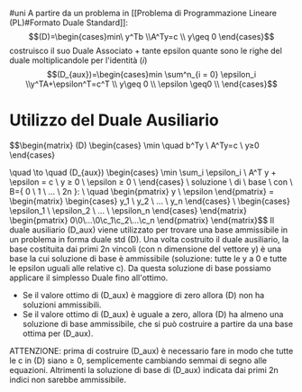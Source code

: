 #uni 
A partire da un problema in [[Problema di Programmazione Lineare (PL)#Formato Duale Standard]]: 
$$(D)=\begin{cases}min\ y^Tb \\A^Ty=c \\ y\geq 0 \end{cases}$$
costruisco il suo Duale Associato + tante epsilon quante sono le righe del duale moltiplicandole per l'identità $( i )$ $$(D_{aux})=\begin{cases}min \sum^n_{i = 0} \epsilon_i \\y^TA+\epsilon^T=c^T \\ y\geq 0 \\ \epsilon \geq0 \\ \end{cases}$$
# Utilizzo del Duale Ausiliario
$$\begin{matrix}
(D)
\begin{cases} 
\min \quad b^Ty \\
A^Ty=c \\ 
y≥0
\end{cases} 

\quad \to \quad 
(D_{aux})
\begin{cases}
\min \sum_i \epsilon_i \\ 
A^T y + \epsilon = c \\ 
y ≥ 0 \\ 
\epsilon ≥ 0 \\
 \end{cases}
\\ 
soluzione \ di \ base \ con \ B=\{ 0 \ 1 \ ... \ 2n \}: \\
 \quad \begin{pmatrix} y \\ \epsilon \end{pmatrix} =
\begin{matrix}
\begin{cases}     y_1 \\ y_2 \\ ... \\ y_n    \end{cases} \\
\begin{cases}   \epsilon_1 \\ \epsilon_2 \\ ... \\ \epsilon_n  \end{cases}
\end{matrix}
\begin{pmatrix} 0\\0\\...\\0\\c_1\\c_2\\...\\c_n \end{pmatrix}
\end{matrix}$$
Il duale ausiliario (D_aux) viene utilizzato per trovare una base ammissibile in un problema in forma duale std (D).
Una volta costruito il duale ausiliario, la base costituita dai primi 2n vincoli (con n dimensione del vettore y) è una base la cui soluzione di base è ammissibile (soluzione: tutte le y a 0 e tutte le epsilon uguali alle relative c). Da questa soluzione di base possiamo applicare il simplesso Duale fino all'ottimo.

- Se il valore ottimo di (D_aux) è maggiore di zero allora (D) non ha soluzioni ammissibili.
- Se il valore ottimo di (D_aux) è uguale a zero, allora (D) ha almeno una soluzione di base ammissibile, che si può costruire a partire da una base ottima per (D_aux).

ATTENZIONE: prima di costruire (D_aux) è necessario fare in modo che tutte le c in (D) siano ≥ 0, semplicemente cambiando semmai di segno alle equazioni.
Altrimenti la soluzione di base di (D_aux) indicata dai primi 2n indici non sarebbe ammissibile.